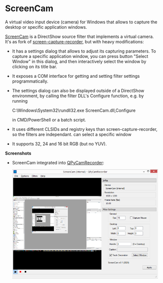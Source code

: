 # ScreenCam
A virtual video input device (camera) for Windows that allows to capture the desktop or specific application windows.

[ScreenCam](https://github.com/59de44955ebd/ScreenCam) is a DirectShow source filter that implements a virtual camera. It's as fork of [screen-capture-recorder](https://github.com/rdp/screen-capture-recorder-to-video-windows-free), but with heavy modifications:

* It has a settings dialog that allows to adjust its capturing parameters. To capture a specific application window, you can press button "Select Window" in this dialog, and then interactively select the window by clicking on its title bar.

* It exposes a COM interface for getting and setting filter settings programmatically.

* The settings dialog can also be displayed outside of a DirectShow environment, by calling the filter DLL's Configure function, e.g. by running 

  C:\Windows\System32\rundll32.exe ScreenCam.dll,Configure
  
  in CMD/PowerShell or a batch script.

* It uses different CLSIDs and registry keys than screen-capture-recorder, so the filters are independant.
 can select a specific window

* It supports 32, 24 and 16 bit RGB (but no YUV).

**Screenshots**

* ScreenCam integrated into [QPyCamRecorder](https://github.com/59de44955ebd/QPyCamRecorder):

  ![](screenshots/qpyrecorder.png)
